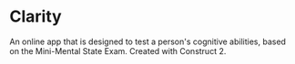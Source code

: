 # Clarity
An online app that is designed to test a person's cognitive abilities, based on the Mini-Mental State Exam.
Created with Construct 2.

